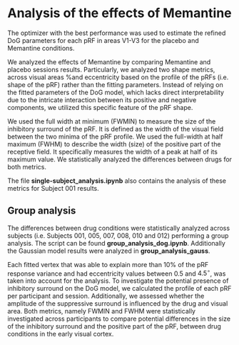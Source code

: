 # Analysis of the effects of Memantine

The optimizer with the best performance was used to estimate the refined DoG parameters for each pRF in areas V1-V3 for the placebo and Memantine conditions. 

We analyzed the effects of Memantine by comparing Memantine and placebo sessions results. Particularly, we analyzed two shape metrics, across visual areas %and eccentricity based on the profile of the pRFs (i.e. shape of the pRF) rather than the fitting parameters. Instead of relying on the fitted parameters of the DoG model, which lacks direct interpretability due to the intricate interaction between its positive and negative components, we utilized this specific feature of the pRF shape.

We used the full width at minimum (FWMIN) to measure the size of the inhibitory surround of the pRF. It is defined as the width of the visual field between the two minima of the pRF profile.
We used the full-width at half maximum (FWHM) to describe the width (size) of the positive part of the receptive field. It specifically measures the width of a peak at half of its maximum value. 
We statistically analyzed the differences between drugs for both metrics.

The file **single-subject_analysis.ipynb** also contains the analysis of these metrics for Subject 001 results.

## Group analysis

The differences between drug conditions were statistically analyzed across subjects (i.e.  Subjects 001, 005, 007, 008, 010 and 012) performing a group analysis. The script can be found **group_analysis_dog.ipynb**. Additionally the Gaussian model results were analyzed in **group_analysis_gauss**.

Each fitted vertex that was able to explain more than 10\% of the pRF response variance and had eccentricity values between 0.5 and $4.5^\circ$, was taken into account for the analysis. 
To investigate the potential presence of inhibitory surround on the DoG model, we calculated the profile of each pRF per participant and session. Additionally, we assessed whether the amplitude of the suppressive surround is influenced by the drug and visual area.
Both metrics, namely FWMIN and FWHM were statistically investigated across participants to compare potential differences in the size of the inhibitory surround and the positive part of the pRF, between drug conditions in the early visual cortex. 
